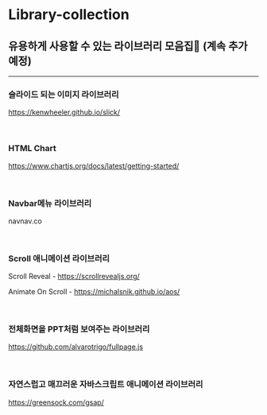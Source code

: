 # Library-collection
## 유용하게 사용할 수 있는 라이브러리 모음집📃 (계속 추가 예정)

---


### 슬라이드 되는 이미지 라이브러리

https://kenwheeler.github.io/slick/

<br>

### HTML Chart 


https://www.chartjs.org/docs/latest/getting-started/


<br>

### Navbar메뉴 라이브러리

navnav.co

<br>

### Scroll 애니메이션 라이브러리

Scroll Reveal - https://scrollrevealjs.org/

Animate On Scroll - https://michalsnik.github.io/aos/

<br>


### 전체화면을 PPT처럼 보여주는 라이브러리

https://github.com/alvarotrigo/fullpage.js

<br>

### 자연스럽고 매끄러운 자바스크립트 애니메이션 라이브러리

https://greensock.com/gsap/

<br>






